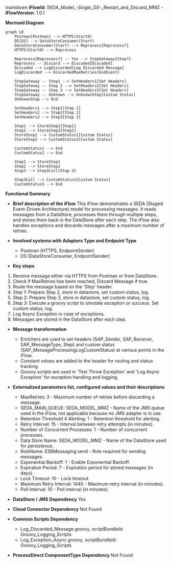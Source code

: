 markdown
**iFlowId**: SEDA_Model_-_Single_DS_-_Restart_and_Discard_MMZ - **iFlowVersion**: 1.0.1

**Mermaid Diagram**
```mermaid
graph LR
    Postman[Postman] --> HTTPS(Start0)
    DS[DS] --> DataStoreConsumer(Start)
    DataStoreConsumer(Start) --> Reprocess{Reprocess?}
    HTTPS(Start0) --> Reprocess

    Reprocess{Reprocess?} -- Yes --> StepGateway{Step?}
    Reprocess -- Discard --> Discaded[Discaded]
    Discaded --> LogDiscarded[Log Discarded Message]
    LogDiscarded --> DiscardedMaxRetries(EndEvent)

    StepGateway -- Step1 --> SetHeaders1[Set Headers]
    StepGateway -- Step 2 --> SetHeaders2[Set Headers]
    StepGateway -- Step 3 --> SetHeaders3[Set Headers]
    StepGateway -- Unknown --> UnknownStep[Custom Status]
    UnknownStep --> End

    SetHeaders1 --> Step1[Step 1]
    SetHeaders2 --> Step2[Step 2]
    SetHeaders3 --> Step3[Step 3]

    Step1 --> StoreStep1[Step1]
    Step2 --> StoreStep2[Step2]
    StoreStep1 --> CustomStatus1[Custom Status]
    StoreStep2 --> CustomStatus2[Custom Status]

    CustomStatus1 --> End
    CustomStatus2 --> End

    Step1 --> StoreStep1
    Step2 --> StoreStep2
    Step3 --> Step3Call[Step 3]

    Step3Call --> CustomStatus3[Custom Status]
    CustomStatus3 --> End
```

**Functional Summary**
- **Brief description of the iFlow**
  This iFlow demonstrates a SEDA (Staged Event-Driven Architecture) model for processing messages. It reads messages from a DataStore, processes them through multiple steps, and stores them back in the DataStore after each step. The iFlow also handles exceptions and discards messages after a maximum number of retries.

- **Involved systems with Adapters Type and Endpoint Type**
  - Postman (HTTPS, EndpointSender)
  - DS (DataStoreConsumer, EndpointSender)

- **Key steps**
 1. Receive message either via HTTPS from Postman or from DataStore.
 2. Check if MaxRetries has been reached, Discard Message if true.
 3. Route the message based on the 'Step' header.
 4. Step 1: Prepare Step 2, store in datastore, set custom status, log.
 5. Step 2: Prepare Step 3, store in datastore, set custom status, log.
 6. Step 3: Execute a groovy script to simulate exception or success. Set custom status, log.
 7. Log Async Exception in case of exceptions.
 8. Messages are stored in the DataStore after each step.

- **Message transformation**
  - Enrichers are used to set headers (SAP_Sender, SAP_Receiver, SAP_MessageType, Step) and custom status (SAP_MessageProcessingLogCustomStatus) at various points in the iFlow.
  - Constant values are added to the header for routing and status tracking.
  - Groovy scripts are used in 'Test Throw Exception' and 'Log Async Exception' for exception handling and logging.

- **Externalized parameters list, configured values and their descriptions**
  - MaxRetries: 3 - Maximum number of retries before discarding a message.
  - SEDA_MAIN_QUEUE: SEDA_MODEL_MMZ - Name of the JMS queue used in the iFlow, not applicable because no JMS adapter is in use.
  - Retention Threshold 4 Alerting: 1 - Retention threshold for alerting.
  - Retry Interval: 15 - Interval between retry attempts (in minutes).
  - Number of Concurrent Processes: 1 - Number of concurrent processes.
  - Data Store Name: SEDA_MODEL_MMZ - Name of the DataStore used for persistence.
  - RoleName: ESBMessaging.send - Role required for sending messages.
  - Exponential Backoff: 1 - Enable Exponential Backoff.
  - Expiration Period: 7 - Expiration period for stored messages (in days).
  - Lock Timeout: 10 - Lock timeout.
  - Maximum Retry Interval: 1440 - Maximum retry interval (in minutes).
  - Poll Interval: 10 - Poll interval (in minutes).

- **DataStore / JMS Dependency**
  Yes

- **Cloud Connector Dependency**
  Not Found

- **Common Scripts Dependency**
  - Log_Discarded_Message.groovy, scriptBundleId: Groovy_Logging_Scripts
  - Log_Exception_Async.groovy, scriptBundleId: Groovy_Logging_Scripts

- **ProcessDirect ComponentType Dependency**
  Not Found